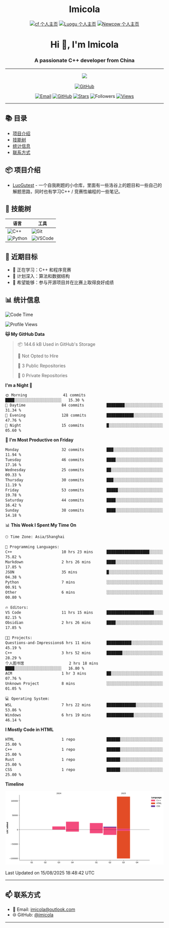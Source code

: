 <h1 align="center">Imicola</h1>

<div align="center">

[![cf 个人主页](https://img.shields.io/badge/codeforces-imicola-yellow)](https://codeforces.com/profile/imicola)
[![Luogu 个人主页](https://img.shields.io/badge/Luogu-imicola-blue)](https://www.luogu.com.cn/user/1422275)
[![Newcow 个人主页](https://img.shields.io/badge/牛客-imicola-blue)](https://ac.nowcoder.com/acm/contest/profile/693475085)

</div>
<div align="center">
  
# Hi 👋, I'm Imicola

### A passionate C++ developer from China

---

<p align="center">
  <img src="https://readme-typing-svg.herokuapp.com/?lines=Learning+C%2B%2B+and+Competitive+Programming;First-year+Software+Engineering+Student&font=Fira%20Code&center=true&width=480&height=50">
</p>

<a href="https://github.com/imicola">
    <img src="https://img.shields.io/badge/GitHub-imicola-brightgreen" alt="GitHub"/>
</a>

<div align="center">

[![Email](https://img.shields.io/badge/-Email-c14438?style=flat&logo=Gmail&logoColor=white)](mailto:imicola@outlook.com)
[![GitHub](https://img.shields.io/badge/GitHub-imicola-brightgreen)](https://github.com/imicola)
[![Stars](https://img.shields.io/github/stars/imicola?color=fefb7b&logo=Github)](https://github.com/imicola)
![Followers](https://img.shields.io/github/followers/imicola?color=blue&logo=Github)
[![Views](https://komarev.com/ghpvc/?username=imicola&color=blue&style=flat)](https://github.com/imicola)

</div>

---

</div>

## 📚 目录
- [项目介绍](#项目介绍)
- [技能树](#技能树)
- [统计信息](#统计信息)
- [联系方式](#联系方式)

## 📦 项目介绍
- [LuoGutest](https://github.com/imicola/LuoGutest) - 一个自我刷题的小仓库，里面有一些洛谷上的题目和一些自己的解题思路，同时也有学习C++ / 竞赛性编程的一些笔记。

## 🚀 技能树
| 语言  | 工具 |
|-------|------|
| ![C++](https://img.shields.io/badge/-C++-00599C?style=flat&logo=c%2B%2B&logoColor=white) | ![Git](https://img.shields.io/badge/-Git-F05032?style=flat&logo=git&logoColor=white) |
| ![Python](https://img.shields.io/badge/-Python-3776AB?style=flat&logo=python&logoColor=white) | ![VSCode](https://img.shields.io/badge/-VSCode-007ACC?style=flat&logo=visual-studio-code&logoColor=white) |


## 🎯 近期目标

- 🔭 正在学习：C++ 和程序竞赛
- 🌱 计划深入：算法和数据结构
- 👯 希望能够：参与开源项目并在比赛上取得良好成绩

## 📊 统计信息
<!--START_SECTION:waka-->
![Code Time](http://img.shields.io/badge/Code%20Time-625%20hrs%204%20mins-blue)

![Profile Views](http://img.shields.io/badge/Profile%20Views-0-blue)

**🐱 My GitHub Data** 

> 📦 144.6 kB Used in GitHub's Storage 
 > 
> 🚫 Not Opted to Hire
 > 
> 📜 3 Public Repositories 
 > 
> 🔑 0 Private Repositories 
 > 
**I'm a Night 🦉** 

```text
🌞 Morning                41 commits          ████░░░░░░░░░░░░░░░░░░░░░   15.30 % 
🌆 Daytime                84 commits          ████████░░░░░░░░░░░░░░░░░   31.34 % 
🌃 Evening                128 commits         ████████████░░░░░░░░░░░░░   47.76 % 
🌙 Night                  15 commits          █░░░░░░░░░░░░░░░░░░░░░░░░   05.60 % 
```
📅 **I'm Most Productive on Friday** 

```text
Monday                   32 commits          ███░░░░░░░░░░░░░░░░░░░░░░   11.94 % 
Tuesday                  46 commits          ████░░░░░░░░░░░░░░░░░░░░░   17.16 % 
Wednesday                25 commits          ██░░░░░░░░░░░░░░░░░░░░░░░   09.33 % 
Thursday                 30 commits          ███░░░░░░░░░░░░░░░░░░░░░░   11.19 % 
Friday                   53 commits          █████░░░░░░░░░░░░░░░░░░░░   19.78 % 
Saturday                 44 commits          ████░░░░░░░░░░░░░░░░░░░░░   16.42 % 
Sunday                   38 commits          ████░░░░░░░░░░░░░░░░░░░░░   14.18 % 
```


📊 **This Week I Spent My Time On** 

```text
🕑︎ Time Zone: Asia/Shanghai

💬 Programming Languages: 
C++                      10 hrs 23 mins      ███████████████████░░░░░░   75.82 % 
Markdown                 2 hrs 26 mins       ████░░░░░░░░░░░░░░░░░░░░░   17.85 % 
JSON                     35 mins             █░░░░░░░░░░░░░░░░░░░░░░░░   04.38 % 
Python                   7 mins              ░░░░░░░░░░░░░░░░░░░░░░░░░   00.91 % 
Other                    6 mins              ░░░░░░░░░░░░░░░░░░░░░░░░░   00.80 % 

🔥 Editors: 
VS Code                  11 hrs 15 mins      █████████████████████░░░░   82.15 % 
Obsidian                 2 hrs 26 mins       ████░░░░░░░░░░░░░░░░░░░░░   17.85 % 

🐱‍💻 Projects: 
Questions-and-Impressions6 hrs 11 mins       ███████████░░░░░░░░░░░░░░   45.19 % 
C++                      3 hrs 52 mins       ███████░░░░░░░░░░░░░░░░░░   28.29 % 
个人图书馆                    2 hrs 18 mins       ████░░░░░░░░░░░░░░░░░░░░░   16.80 % 
ACM                      1 hr 3 mins         ██░░░░░░░░░░░░░░░░░░░░░░░   07.76 % 
Unknown Project          8 mins              ░░░░░░░░░░░░░░░░░░░░░░░░░   01.05 % 

💻 Operating System: 
WSL                      7 hrs 22 mins       █████████████░░░░░░░░░░░░   53.86 % 
Windows                  6 hrs 19 mins       ████████████░░░░░░░░░░░░░   46.14 % 
```

**I Mostly Code in HTML** 

```text
HTML                     1 repo              ██████░░░░░░░░░░░░░░░░░░░   25.00 % 
C++                      1 repo              ██████░░░░░░░░░░░░░░░░░░░   25.00 % 
Rust                     1 repo              ██████░░░░░░░░░░░░░░░░░░░   25.00 % 
CSS                      1 repo              ██████░░░░░░░░░░░░░░░░░░░   25.00 % 
```



**Timeline**

![Lines of Code chart](https://raw.githubusercontent.com/imicola/imicola/main/assets/bar_graph.png)


 Last Updated on 15/08/2025 18:48:42 UTC
<!--END_SECTION:waka-->

---

## 📫 联系方式

- 📧 Email: imicola@outlook.com
- 🌐 GitHub: [@imicola](https://github.com/imicola)

---
